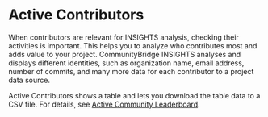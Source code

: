 # Active Contributors

When contributors are relevant for INSIGHTS analysis, checking their activities is important. This helps you to analyze who contributes most and adds value to your project. CommunityBridge INSIGHTS analyses and displays different identities, such as organization name, email address, number of commits, and many more data for each contributor to a project data source. 

Active Contributors shows a table and lets you download the table data to a CSV file. For details, see [Active Community Leaderboard](active-community-leaderborad.md).

